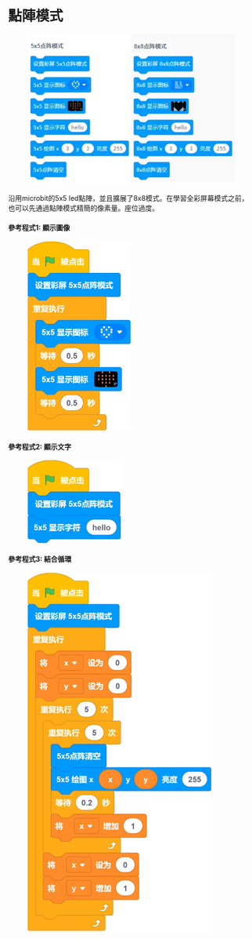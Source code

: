 # 點陣模式



<figure><img src="../../../.gitbook/assets/image (36).png" alt=""><figcaption></figcaption></figure>

沿用microbit的5x5 led點陣，並且擴展了8x8模式。在學習全彩屏幕模式之前，也可以先通過點陣模式精簡的像素量。座位過度。

#### 參考程式1: 顯示圖像

<figure><img src="../../../.gitbook/assets/image (1) (1) (1) (1) (1) (1) (1).png" alt="" width="210"><figcaption></figcaption></figure>

#### 參考程式2: 顯示文字

<figure><img src="../../../.gitbook/assets/image (2) (1) (1) (1) (1).png" alt="" width="190"><figcaption></figcaption></figure>

#### 參考程式3: 結合循環

<figure><img src="../../../.gitbook/assets/image (3) (1) (1) (1) (1).png" alt="" width="375"><figcaption></figcaption></figure>
